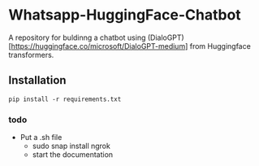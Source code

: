# Whatsapp-HuggingFace-Chatbot
A repository for buldinng a chatbot using (DialoGPT)[https://huggingface.co/microsoft/DialoGPT-medium] from Huggingface transformers.

## Installation
`pip install -r requirements.txt` 


### todo
* Put a .sh file 
    * sudo snap install ngrok
    * start the documentation

